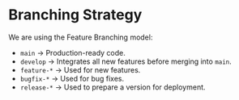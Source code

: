 # Branching Strategy
We are using the Feature Branching model:
- `main` → Production-ready code.
- `develop` → Integrates all new features before merging into `main`.
- `feature-*` → Used for new features.
- `bugfix-*` → Used for bug fixes.
- `release-*` → Used to prepare a version for deployment.
